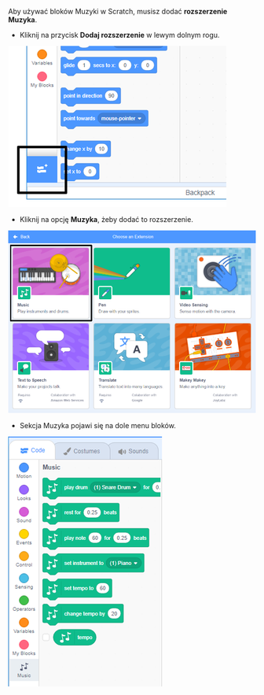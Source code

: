 Aby używać bloków Muzyki w Scratch, musisz dodać **rozszerzenie Muzyka**.

+ Kliknij na przycisk **Dodaj rozszerzenie** w lewym dolnym rogu.

![podświetlony przycisk Dodaj rozszerzenie](images/add-extension-annotated.png)

+ Kliknij na opcję **Muzyka**, żeby dodać to rozszerzenie.

![music extension highlighted](images/click-music-annotated.png)

+ Sekcja Muzyka pojawi się na dole menu bloków.

![music extension blocks](images/music-extension-blocks.png)
